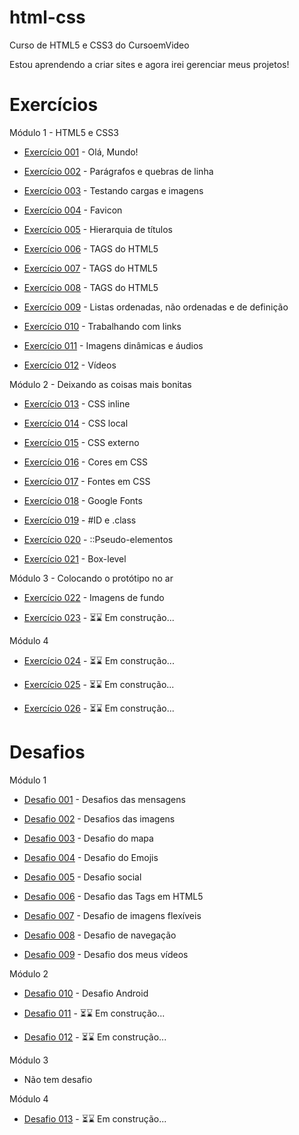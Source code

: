 # html-css
 Curso de HTML5 e CSS3 do CursoemVideo

 Estou aprendendo a criar sites e agora irei gerenciar meus projetos!

 <h1>Exercícios</h1>
 Módulo 1 - HTML5 e CSS3
 
 <ul>
    <li><a href="https://juliafclima.github.io/html-css/exercicios/ex001/index.html">Exercício 001</a> - Olá,  Mundo!</li>
 </ul>

<ul>
    <li><a href="https://juliafclima.github.io/html-css/exercicios/ex002/index.html">Exercício 002</a> - Parágrafos e quebras de linha</li>
 </ul>
 
 <ul>
    <li><a href="https://juliafclima.github.io/html-css/exercicios/ex003/index.html">Exercício 003</a> - Testando cargas e imagens</li>
 </ul>
 
 <ul>
    <li><a href="https://juliafclima.github.io/html-css/exercicios/ex004/index.html">Exercício 004</a> - Favicon</li>
 </ul>
 
 <ul>
    <li><a href="https://juliafclima.github.io/html-css/exercicios/ex005/index.html">Exercício 005</a> - Hierarquia de títulos</li>
 </ul>

 <ul>
    <li><a href="https://juliafclima.github.io/html-css/exercicios/ex006/index.html">Exercício 006</a> - TAGS do HTML5</li>
 </ul>

 <ul>
    <li><a href="https://juliafclima.github.io/html-css/exercicios/ex007/index.html">Exercício 007</a> - TAGS do HTML5</li>
 </ul>

 <ul>
    <li><a href="https://juliafclima.github.io/html-css/exercicios/ex008/index.html">Exercício 008</a> - TAGS do HTML5</li>
 </ul>

 <ul>
    <li><a href="https://juliafclima.github.io/html-css/exercicios/ex009/index.html">Exercício 009</a> - Listas ordenadas, não ordenadas e de definição</li>
 </ul>

 <ul>
    <li><a href="https://juliafclima.github.io/html-css/exercicios/ex010/index.html">Exercício 010</a> - Trabalhando com links</li>
 </ul>

 <ul>
    <li><a href="https://juliafclima.github.io/html-css/exercicios/ex011/index.html">Exercício 011</a> - Imagens dinâmicas e áudios</li>
 </ul>

 <ul>
    <li><a href="https://juliafclima.github.io/html-css/exercicios/ex012/index.html">Exercício 012</a> - Vídeos</li>
 </ul>

Módulo 2 - Deixando as coisas mais bonitas

 <ul>
    <li><a href="https://juliafclima.github.io/html-css/exercicios/ex013/index.html">Exercício 013</a> - CSS inline</li>
 </ul>

 <ul>
    <li><a href="https://juliafclima.github.io/html-css/exercicios/ex014/index.html">Exercício 014</a> - CSS local</li>
 </ul>

 <ul>
    <li><a href="https://juliafclima.github.io/html-css/exercicios/ex015/index.html">Exercício 015</a> - CSS externo</li>
 </ul>

 <ul>
    <li><a href="https://juliafclima.github.io/html-css/exercicios/ex016/index.html">Exercício 016</a> - Cores em CSS</li>
 </ul>

 <ul>
    <li><a href="https://juliafclima.github.io/html-css/exercicios/ex017/index.html">Exercício 017</a> - Fontes em CSS</li>
 </ul>

 <ul>
    <li><a href="https://juliafclima.github.io/html-css/exercicios/ex018/index.html">Exercício 018</a> - Google Fonts</li>
 </ul>

 <ul>
    <li><a href="https://juliafclima.github.io/html-css/exercicios/ex019/index.html">Exercício 019</a> - #ID e .class</li>
 </ul>

 <ul>
    <li><a href="https://juliafclima.github.io/html-css/exercicios/ex020/index.html">Exercício 020</a> - ::Pseudo-elementos</li>
 </ul>

 <ul>
    <li><a href="https://juliafclima.github.io/html-css/exercicios/ex021/index.html">Exercício 021</a> - Box-level</li>
 </ul>

Módulo 3 - Colocando o protótipo no ar

 <ul>
    <li><a href="https://juliafclima.github.io/html-css/exercicios/ex022/index.html">Exercício 022</a> - Imagens de fundo</li>
 </ul>

 <ul>
    <li><a href="#">Exercício 023</a> - ⏳⌛️ Em construção...</li>
 </ul>

 Módulo 4

  <ul>
    <li><a href="#">Exercício 024</a> - ⏳⌛️ Em construção...</li>
 </ul>

  <ul>
    <li><a href="#">Exercício 025</a> - ⏳⌛️ Em construção...</li>
 </ul>

  <ul>
    <li><a href="#">Exercício 026</a> - ⏳⌛️ Em construção...</li>
 </ul>
 
 <h1>Desafios</h1>
 Módulo 1 
 
 <ul>
 <li><a href="https://juliafclima.github.io/html-css/desafios/d01/index.html">Desafio 001</a> - Desafios das mensagens</li>
 </ul>
 
 <ul>
  <li><a href="https://juliafclima.github.io/html-css/desafios/d02/index.html">Desafio 002</a> - Desafios das imagens</li>
 </ul>
 
<ul>
  <li><a href="https://juliafclima.github.io/html-css/desafios/d03/index.html">Desafio 003</a> - Desafio do mapa</li>
 </ul>
 
<ul>
  <li><a href="https://juliafclima.github.io/html-css/desafios/d04/index.html">Desafio 004</a> - Desafio do Emojis</li>
 </ul>
 
<ul>
  <li><a href="https://juliafclima.github.io/html-css/desafios/d04/index.html">Desafio 005</a> - Desafio social</li>
 </ul>
 
<ul>
  <li><a href="https://juliafclima.github.io/html-css/desafios/d06/index.html">Desafio 006</a> - Desafio das Tags em HTML5</li>
 </ul>
 
 <ul>
  <li><a href="https://juliafclima.github.io/html-css/desafios/d07/index.html"> Desafio 007</a> - Desafio de imagens flexíveis</li>
 </ul>
 
<ul>
  <li><a href="https://juliafclima.github.io/html-css/desafios/d08/index.html"> Desafio 008</a> - Desafio de navegação</li>
 </ul>
 
<ul>
  <li><a href="https://juliafclima.github.io/html-css/desafios/d09/index.html"> Desafio 009</a> - Desafio dos meus vídeos</li>
 </ul>
 
 Módulo 2 
   
 <ul>
 <li><a href="https://juliafclima.github.io/html-css/desafios/d10/index.html"> Desafio 010</a> - Desafio Android</li>
 </ul>
   
 <ul>
  <li><a href="#"> Desafio 011</a> - ⏳⌛️ Em construção...
 </ul>
   
   <ul>
  <li><a href="#"> Desafio 012</a> - ⏳⌛️ Em construção...
 </ul>
  
 Módulo 3
   
   <ul>
    <li><p>Não tem desafio</p>
 </ul>
   
 Módulo 4
   
   <ul>
  <li><a href="#"> Desafio 013</a> - ⏳⌛️ Em construção...
 </ul>
